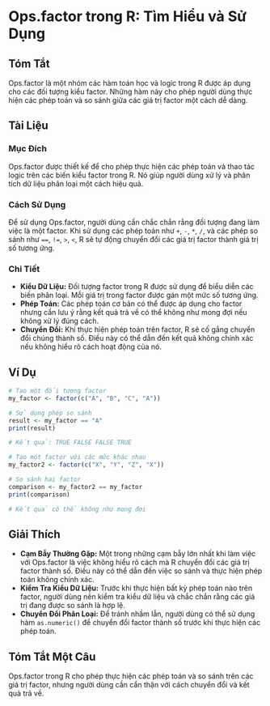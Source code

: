 <!--
Meta Description: # Ops.factor trong R: Tìm Hiểu và Sử Dụng ## Tóm Tắt Ops.factor là một nhóm các hàm toán học và logic trong R được áp dụng cho các đối tượng kiểu fact...
Meta Keywords: factor, các, phép, toán, dụng
-->

# Ops.factor trong R: Tìm Hiểu và Sử Dụng

## Tóm Tắt
Ops.factor là một nhóm các hàm toán học và logic trong R được áp dụng cho các đối tượng kiểu factor. Những hàm này cho phép người dùng thực hiện các phép toán và so sánh giữa các giá trị factor một cách dễ dàng.

## Tài Liệu
### Mục Đích
Ops.factor được thiết kế để cho phép thực hiện các phép toán và thao tác logic trên các biến kiểu factor trong R. Nó giúp người dùng xử lý và phân tích dữ liệu phân loại một cách hiệu quả.

### Cách Sử Dụng
Để sử dụng Ops.factor, người dùng cần chắc chắn rằng đối tượng đang làm việc là một factor. Khi sử dụng các phép toán như `+`, `-`, `*`, `/`, và các phép so sánh như `==`, `!=`, `>`, `<`, R sẽ tự động chuyển đổi các giá trị factor thành giá trị số tương ứng.

### Chi Tiết
- **Kiểu Dữ Liệu:** Đối tượng factor trong R được sử dụng để biểu diễn các biến phân loại. Mỗi giá trị trong factor được gán một mức số tương ứng.
- **Phép Toán:** Các phép toán cơ bản có thể được áp dụng cho factor nhưng cần lưu ý rằng kết quả trả về có thể không như mong đợi nếu không xử lý đúng cách.
- **Chuyển Đổi:** Khi thực hiện phép toán trên factor, R sẽ cố gắng chuyển đổi chúng thành số. Điều này có thể dẫn đến kết quả không chính xác nếu không hiểu rõ cách hoạt động của nó.

## Ví Dụ
```R
# Tạo một đối tượng factor
my_factor <- factor(c("A", "B", "C", "A"))

# Sử dụng phép so sánh
result <- my_factor == "A"
print(result)

# Kết quả: TRUE FALSE FALSE TRUE
```

```R
# Tạo một factor với các mức khác nhau
my_factor2 <- factor(c("X", "Y", "Z", "X"))

# So sánh hai factor
comparison <- my_factor2 == my_factor
print(comparison)

# Kết quả có thể không như mong đợi
```

## Giải Thích
- **Cạm Bẫy Thường Gặp:** Một trong những cạm bẫy lớn nhất khi làm việc với Ops.factor là việc không hiểu rõ cách mà R chuyển đổi các giá trị factor thành số. Điều này có thể dẫn đến việc so sánh và thực hiện phép toán không chính xác.
- **Kiểm Tra Kiểu Dữ Liệu:** Trước khi thực hiện bất kỳ phép toán nào trên factor, người dùng nên kiểm tra kiểu dữ liệu và chắc chắn rằng các giá trị đang được so sánh là hợp lệ.
- **Chuyển Đổi Phân Loại:** Để tránh nhầm lẫn, người dùng có thể sử dụng hàm `as.numeric()` để chuyển đổi factor thành số trước khi thực hiện các phép toán.

## Tóm Tắt Một Câu
Ops.factor trong R cho phép thực hiện các phép toán và so sánh trên các giá trị factor, nhưng người dùng cần cẩn thận với cách chuyển đổi và kết quả trả về.